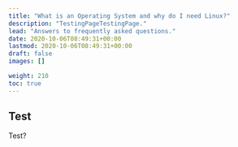 ```yaml
---
title: "What is an Operating System and why do I need Linux?"
description: "TestingPageTestingPage."
lead: "Answers to frequently asked questions."
date: 2020-10-06T08:49:31+00:00
lastmod: 2020-10-06T08:49:31+00:00
draft: false
images: []

weight: 210
toc: true
---
```


## Test

Test?

